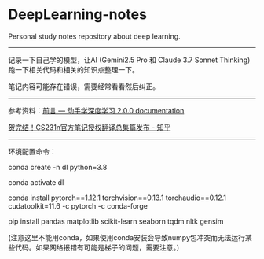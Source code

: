 # DeepLearning-notes
 Personal study notes repository about deep learning.

------

记录一下自己学的模型，让AI (Gemini2.5 Pro 和 Claude 3.7 Sonnet Thinking) 跑一下相关代码和相关的知识点整理一下。

笔记内容可能存在错误，需要经常看看然后纠正。

------

参考资料：[前言 — 动手学深度学习 2.0.0 documentation](https://zh-v2.d2l.ai/chapter_preface/index.html)

[贺完结！CS231n官方笔记授权翻译总集篇发布 - 知乎](https://zhuanlan.zhihu.com/p/21930884)

------

环境配置命令：

conda create -n dl python=3.8

conda activate dl

conda install pytorch\==1.12.1 torchvision\==0.13.1 torchaudio==0.12.1 cudatoolkit=11.6 -c pytorch -c conda-forge

pip install pandas matplotlib scikit-learn seaborn tqdm nltk gensim

(注意这里不能用conda，如果使用conda安装会导致numpy包冲突而无法运行某些代码。如果网络报错有可能是梯子的问题，需要注意。)

